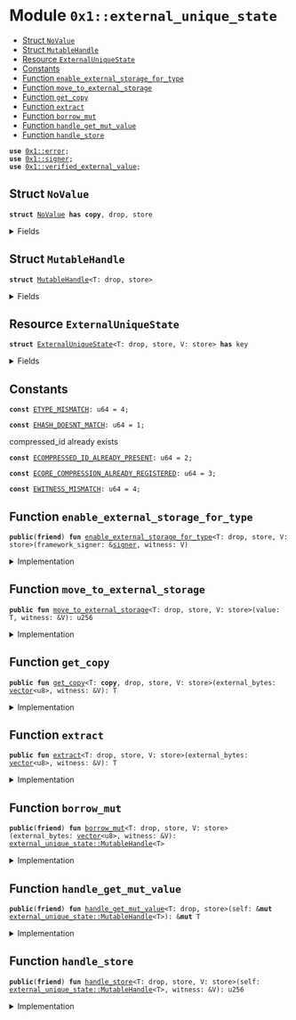 
<a id="0x1_external_unique_state"></a>

# Module `0x1::external_unique_state`



-  [Struct `NoValue`](#0x1_external_unique_state_NoValue)
-  [Struct `MutableHandle`](#0x1_external_unique_state_MutableHandle)
-  [Resource `ExternalUniqueState`](#0x1_external_unique_state_ExternalUniqueState)
-  [Constants](#@Constants_0)
-  [Function `enable_external_storage_for_type`](#0x1_external_unique_state_enable_external_storage_for_type)
-  [Function `move_to_external_storage`](#0x1_external_unique_state_move_to_external_storage)
-  [Function `get_copy`](#0x1_external_unique_state_get_copy)
-  [Function `extract`](#0x1_external_unique_state_extract)
-  [Function `borrow_mut`](#0x1_external_unique_state_borrow_mut)
-  [Function `handle_get_mut_value`](#0x1_external_unique_state_handle_get_mut_value)
-  [Function `handle_store`](#0x1_external_unique_state_handle_store)


<pre><code><b>use</b> <a href="../../aptos-stdlib/../move-stdlib/doc/error.md#0x1_error">0x1::error</a>;
<b>use</b> <a href="../../aptos-stdlib/../move-stdlib/doc/signer.md#0x1_signer">0x1::signer</a>;
<b>use</b> <a href="verified_external_value.md#0x1_verified_external_value">0x1::verified_external_value</a>;
</code></pre>



<a id="0x1_external_unique_state_NoValue"></a>

## Struct `NoValue`



<pre><code><b>struct</b> <a href="external_unique_state.md#0x1_external_unique_state_NoValue">NoValue</a> <b>has</b> <b>copy</b>, drop, store
</code></pre>



<details>
<summary>Fields</summary>


<dl>
<dt>
<code>dummy_field: bool</code>
</dt>
<dd>

</dd>
</dl>


</details>

<a id="0x1_external_unique_state_MutableHandle"></a>

## Struct `MutableHandle`



<pre><code><b>struct</b> <a href="external_unique_state.md#0x1_external_unique_state_MutableHandle">MutableHandle</a>&lt;T: drop, store&gt;
</code></pre>



<details>
<summary>Fields</summary>


<dl>
<dt>
<code>typed_value: T</code>
</dt>
<dd>

</dd>
</dl>


</details>

<a id="0x1_external_unique_state_ExternalUniqueState"></a>

## Resource `ExternalUniqueState`



<pre><code><b>struct</b> <a href="external_unique_state.md#0x1_external_unique_state_ExternalUniqueState">ExternalUniqueState</a>&lt;T: drop, store, V: store&gt; <b>has</b> key
</code></pre>



<details>
<summary>Fields</summary>


<dl>
<dt>
<code>witness: V</code>
</dt>
<dd>

</dd>
<dt>
<code>values: <a href="verified_external_value.md#0x1_verified_external_value_ExternalValuesSet">verified_external_value::ExternalValuesSet</a>&lt;T&gt;</code>
</dt>
<dd>

</dd>
</dl>


</details>

<a id="@Constants_0"></a>

## Constants


<a id="0x1_external_unique_state_ETYPE_MISMATCH"></a>



<pre><code><b>const</b> <a href="external_unique_state.md#0x1_external_unique_state_ETYPE_MISMATCH">ETYPE_MISMATCH</a>: u64 = 4;
</code></pre>



<a id="0x1_external_unique_state_EHASH_DOESNT_MATCH"></a>



<pre><code><b>const</b> <a href="external_unique_state.md#0x1_external_unique_state_EHASH_DOESNT_MATCH">EHASH_DOESNT_MATCH</a>: u64 = 1;
</code></pre>



<a id="0x1_external_unique_state_ECOMPRESSED_ID_ALREADY_PRESENT"></a>

compressed_id already exists


<pre><code><b>const</b> <a href="external_unique_state.md#0x1_external_unique_state_ECOMPRESSED_ID_ALREADY_PRESENT">ECOMPRESSED_ID_ALREADY_PRESENT</a>: u64 = 2;
</code></pre>



<a id="0x1_external_unique_state_ECORE_COMPRESSION_ALREADY_REGISTERED"></a>



<pre><code><b>const</b> <a href="external_unique_state.md#0x1_external_unique_state_ECORE_COMPRESSION_ALREADY_REGISTERED">ECORE_COMPRESSION_ALREADY_REGISTERED</a>: u64 = 3;
</code></pre>



<a id="0x1_external_unique_state_EWITNESS_MISMATCH"></a>



<pre><code><b>const</b> <a href="external_unique_state.md#0x1_external_unique_state_EWITNESS_MISMATCH">EWITNESS_MISMATCH</a>: u64 = 4;
</code></pre>



<a id="0x1_external_unique_state_enable_external_storage_for_type"></a>

## Function `enable_external_storage_for_type`



<pre><code><b>public</b>(<b>friend</b>) <b>fun</b> <a href="external_unique_state.md#0x1_external_unique_state_enable_external_storage_for_type">enable_external_storage_for_type</a>&lt;T: drop, store, V: store&gt;(framework_signer: &<a href="../../aptos-stdlib/../move-stdlib/doc/signer.md#0x1_signer">signer</a>, witness: V)
</code></pre>



<details>
<summary>Implementation</summary>


<pre><code><b>public</b>(<b>friend</b>) <b>fun</b> <a href="external_unique_state.md#0x1_external_unique_state_enable_external_storage_for_type">enable_external_storage_for_type</a>&lt;T: drop + store, V: store&gt;(framework_signer: &<a href="../../aptos-stdlib/../move-stdlib/doc/signer.md#0x1_signer">signer</a>, witness: V) {
    <b>let</b> compressed_state = <a href="external_unique_state.md#0x1_external_unique_state_ExternalUniqueState">ExternalUniqueState</a>&lt;T, V&gt; {
        witness: witness,
        values: <a href="verified_external_value.md#0x1_verified_external_value_new_set">verified_external_value::new_set</a>()
    };
    <b>assert</b>!(!<b>exists</b>&lt;<a href="external_unique_state.md#0x1_external_unique_state_ExternalUniqueState">ExternalUniqueState</a>&lt;T, V&gt;&gt;(<a href="../../aptos-stdlib/../move-stdlib/doc/signer.md#0x1_signer_address_of">signer::address_of</a>(framework_signer)), <a href="../../aptos-stdlib/../move-stdlib/doc/error.md#0x1_error_invalid_argument">error::invalid_argument</a>(<a href="external_unique_state.md#0x1_external_unique_state_ECORE_COMPRESSION_ALREADY_REGISTERED">ECORE_COMPRESSION_ALREADY_REGISTERED</a>));
    <b>move_to</b>(framework_signer, compressed_state);
}
</code></pre>



</details>

<a id="0x1_external_unique_state_move_to_external_storage"></a>

## Function `move_to_external_storage`



<pre><code><b>public</b> <b>fun</b> <a href="external_unique_state.md#0x1_external_unique_state_move_to_external_storage">move_to_external_storage</a>&lt;T: drop, store, V: store&gt;(value: T, witness: &V): u256
</code></pre>



<details>
<summary>Implementation</summary>


<pre><code><b>public</b> <b>fun</b> <a href="external_unique_state.md#0x1_external_unique_state_move_to_external_storage">move_to_external_storage</a>&lt;T: drop + store, V: store&gt;(value: T, witness: &V): u256 <b>acquires</b> <a href="external_unique_state.md#0x1_external_unique_state_ExternalUniqueState">ExternalUniqueState</a> {
    <b>let</b> external_state = <b>borrow_global_mut</b>&lt;<a href="external_unique_state.md#0x1_external_unique_state_ExternalUniqueState">ExternalUniqueState</a>&lt;T, V&gt;&gt;(@aptos_framework);
    <b>assert</b>!(witness == &external_state.witness, <a href="../../aptos-stdlib/../move-stdlib/doc/error.md#0x1_error_invalid_argument">error::invalid_argument</a>(<a href="external_unique_state.md#0x1_external_unique_state_EWITNESS_MISMATCH">EWITNESS_MISMATCH</a>));

    <b>let</b> external_value = <a href="verified_external_value.md#0x1_verified_external_value_move_to_external_storage">verified_external_value::move_to_external_storage</a>(value);
    <b>let</b> <a href="../../aptos-stdlib/../move-stdlib/doc/hash.md#0x1_hash">hash</a> = external_value.get_hash();
    external_state.values.add(external_value);
    <a href="../../aptos-stdlib/../move-stdlib/doc/hash.md#0x1_hash">hash</a>
}
</code></pre>



</details>

<a id="0x1_external_unique_state_get_copy"></a>

## Function `get_copy`



<pre><code><b>public</b> <b>fun</b> <a href="external_unique_state.md#0x1_external_unique_state_get_copy">get_copy</a>&lt;T: <b>copy</b>, drop, store, V: store&gt;(external_bytes: <a href="../../aptos-stdlib/../move-stdlib/doc/vector.md#0x1_vector">vector</a>&lt;u8&gt;, witness: &V): T
</code></pre>



<details>
<summary>Implementation</summary>


<pre><code><b>public</b> <b>fun</b> <a href="external_unique_state.md#0x1_external_unique_state_get_copy">get_copy</a>&lt;T: store + drop + <b>copy</b>, V: store&gt;(external_bytes: <a href="../../aptos-stdlib/../move-stdlib/doc/vector.md#0x1_vector">vector</a>&lt;u8&gt;, witness: &V): T <b>acquires</b> <a href="external_unique_state.md#0x1_external_unique_state_ExternalUniqueState">ExternalUniqueState</a> {
    <b>let</b> external_state = <b>borrow_global</b>&lt;<a href="external_unique_state.md#0x1_external_unique_state_ExternalUniqueState">ExternalUniqueState</a>&lt;T, V&gt;&gt;(@aptos_framework);
    <b>assert</b>!(witness == &external_state.witness, <a href="../../aptos-stdlib/../move-stdlib/doc/error.md#0x1_error_invalid_argument">error::invalid_argument</a>(<a href="external_unique_state.md#0x1_external_unique_state_EWITNESS_MISMATCH">EWITNESS_MISMATCH</a>));
    external_state.values.<a href="external_unique_state.md#0x1_external_unique_state_get_copy">get_copy</a>(<a href="verified_external_value.md#0x1_verified_external_value_bytes_to_hash">verified_external_value::bytes_to_hash</a>(external_bytes)).into_value(external_bytes)
}
</code></pre>



</details>

<a id="0x1_external_unique_state_extract"></a>

## Function `extract`



<pre><code><b>public</b> <b>fun</b> <a href="external_unique_state.md#0x1_external_unique_state_extract">extract</a>&lt;T: drop, store, V: store&gt;(external_bytes: <a href="../../aptos-stdlib/../move-stdlib/doc/vector.md#0x1_vector">vector</a>&lt;u8&gt;, witness: &V): T
</code></pre>



<details>
<summary>Implementation</summary>


<pre><code><b>public</b> <b>fun</b> <a href="external_unique_state.md#0x1_external_unique_state_extract">extract</a>&lt;T: drop + store, V: store&gt;(external_bytes: <a href="../../aptos-stdlib/../move-stdlib/doc/vector.md#0x1_vector">vector</a>&lt;u8&gt;, witness: &V): T <b>acquires</b> <a href="external_unique_state.md#0x1_external_unique_state_ExternalUniqueState">ExternalUniqueState</a> {
    <b>let</b> external_state = <b>borrow_global_mut</b>&lt;<a href="external_unique_state.md#0x1_external_unique_state_ExternalUniqueState">ExternalUniqueState</a>&lt;T, V&gt;&gt;(@aptos_framework);
    <b>assert</b>!(witness == &external_state.witness, <a href="../../aptos-stdlib/../move-stdlib/doc/error.md#0x1_error_invalid_argument">error::invalid_argument</a>(<a href="external_unique_state.md#0x1_external_unique_state_EWITNESS_MISMATCH">EWITNESS_MISMATCH</a>));
    external_state.values.remove(<a href="verified_external_value.md#0x1_verified_external_value_bytes_to_hash">verified_external_value::bytes_to_hash</a>(external_bytes)).into_value(external_bytes)
}
</code></pre>



</details>

<a id="0x1_external_unique_state_borrow_mut"></a>

## Function `borrow_mut`



<pre><code><b>public</b>(<b>friend</b>) <b>fun</b> <a href="external_unique_state.md#0x1_external_unique_state_borrow_mut">borrow_mut</a>&lt;T: drop, store, V: store&gt;(external_bytes: <a href="../../aptos-stdlib/../move-stdlib/doc/vector.md#0x1_vector">vector</a>&lt;u8&gt;, witness: &V): <a href="external_unique_state.md#0x1_external_unique_state_MutableHandle">external_unique_state::MutableHandle</a>&lt;T&gt;
</code></pre>



<details>
<summary>Implementation</summary>


<pre><code><b>public</b>(<b>friend</b>) <b>fun</b> <a href="external_unique_state.md#0x1_external_unique_state_borrow_mut">borrow_mut</a>&lt;T: drop + store, V: store&gt;(external_bytes: <a href="../../aptos-stdlib/../move-stdlib/doc/vector.md#0x1_vector">vector</a>&lt;u8&gt;, witness: &V): <a href="external_unique_state.md#0x1_external_unique_state_MutableHandle">MutableHandle</a>&lt;T&gt; <b>acquires</b> <a href="external_unique_state.md#0x1_external_unique_state_ExternalUniqueState">ExternalUniqueState</a> {
    <b>let</b> typed_value = <a href="external_unique_state.md#0x1_external_unique_state_extract">extract</a>&lt;T, V&gt;(external_bytes, witness);
    <a href="external_unique_state.md#0x1_external_unique_state_MutableHandle">MutableHandle</a> {
        typed_value,
    }
}
</code></pre>



</details>

<a id="0x1_external_unique_state_handle_get_mut_value"></a>

## Function `handle_get_mut_value`



<pre><code><b>public</b>(<b>friend</b>) <b>fun</b> <a href="external_unique_state.md#0x1_external_unique_state_handle_get_mut_value">handle_get_mut_value</a>&lt;T: drop, store&gt;(self: &<b>mut</b> <a href="external_unique_state.md#0x1_external_unique_state_MutableHandle">external_unique_state::MutableHandle</a>&lt;T&gt;): &<b>mut</b> T
</code></pre>



<details>
<summary>Implementation</summary>


<pre><code><b>public</b>(<b>friend</b>) <b>fun</b> <a href="external_unique_state.md#0x1_external_unique_state_handle_get_mut_value">handle_get_mut_value</a>&lt;T: drop + store&gt;(self: &<b>mut</b> <a href="external_unique_state.md#0x1_external_unique_state_MutableHandle">MutableHandle</a>&lt;T&gt;): &<b>mut</b> T {
    &<b>mut</b> self.typed_value
}
</code></pre>



</details>

<a id="0x1_external_unique_state_handle_store"></a>

## Function `handle_store`



<pre><code><b>public</b>(<b>friend</b>) <b>fun</b> <a href="external_unique_state.md#0x1_external_unique_state_handle_store">handle_store</a>&lt;T: drop, store, V: store&gt;(self: <a href="external_unique_state.md#0x1_external_unique_state_MutableHandle">external_unique_state::MutableHandle</a>&lt;T&gt;, witness: &V): u256
</code></pre>



<details>
<summary>Implementation</summary>


<pre><code><b>public</b>(<b>friend</b>) <b>fun</b> <a href="external_unique_state.md#0x1_external_unique_state_handle_store">handle_store</a>&lt;T: drop + store, V: store&gt;(self: <a href="external_unique_state.md#0x1_external_unique_state_MutableHandle">MutableHandle</a>&lt;T&gt;, witness: &V): u256 <b>acquires</b> <a href="external_unique_state.md#0x1_external_unique_state_ExternalUniqueState">ExternalUniqueState</a> {
    <b>let</b> <a href="external_unique_state.md#0x1_external_unique_state_MutableHandle">MutableHandle</a> {
        typed_value,
    } = self;
    <a href="external_unique_state.md#0x1_external_unique_state_move_to_external_storage">move_to_external_storage</a>(typed_value, witness)
}
</code></pre>



</details>


[move-book]: https://aptos.dev/move/book/SUMMARY
